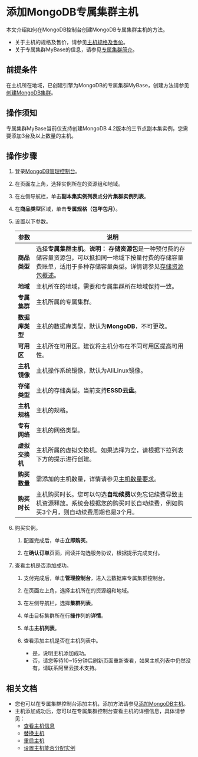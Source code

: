 # 添加MongoDB专属集群主机

本文介绍如何在MongoDB控制台创建MongoDB专属集群主机的方法。

-   关于主机的规格及售价，请参见[主机规格及售价]()。
-   关于专属集群MyBase的信息，请参见[专属集群简介](/cn.zh-CN/专属集群/专属集群简介.md)。

## 前提条件

在主机所在地域，已创建引擎为MongoDB的专属集群MyBase，创建方法请参见[创建MongoDB集群]()。

## 操作须知

专属集群MyBase当前仅支持创建MongoDB 4.2版本的三节点副本集实例，您需要添加3台及以上数量的主机。

## 操作步骤

1.  登录[MongoDB管理控制台](https://mongodb.console.aliyun.com/)。

2.  在页面左上角，选择实例所在的资源组和地域。

3.  在左侧导航栏，单击**副本集实例列表**或**分片集群实例列表**。

4.  在**商品类型**区域，单击**专属规格（包年包月）**。

5.  设置以下参数。

    |参数|说明|
    |--|--|
    |**商品类型**|选择**专属集群主机**。**说明：** **存储资源包**是一种预付费的存储容量资源包，可以抵扣同一地域下按量付费的存储容量费账单，适用于多种存储容量类型。详情请参见[存储资源包概述]()。 |
    |**地域**|主机所在的地域，需要和专属集群所在地域保持一致。|
    |**专属集群**|主机所属的专属集群。|
    |**数据库类型**|主机的数据库类型，默认为**MongoDB**，不可更改。|
    |**可用区**|主机所在可用区。建议将主机分布在不同可用区提高可用性。|
    |**主机镜像**|主机操作系统镜像，默认为AliLinux镜像。|
    |**存储类型**|主机的存储类型。当前支持**ESSD云盘**。|
    |**主机规格**|主机的规格。|
    |**专有网络**|主机的网络类型。|
    |**虚拟交换机**|主机所属的虚拟交换机。如果选择为空，请根据下拉列表下方的提示进行创建。|
    |**购买数量**|需添加的主机数量，详情请参见[主机数量要求]()。|
    |**购买时长**|主机购买时长。您可以勾选**自动续费**以免忘记续费导致主机资源释放。系统会根据您的购买时长自动续费，例如购买3个月，则自动续费周期也是3个月。|

6.  购买实例。

    1.  配置完成后，单击**立即购买**。

    2.  在**确认订单**页面，阅读并勾选服务协议，根据提示完成支付。

7.  查看主机是否添加成功。

    1.  支付完成后，单击**管理控制台**，进入云数据库专属集群控制台。

    2.  在页面左上角，选择主机所在的资源组和地域。

    3.  在左侧导航栏，选择**集群列表**。

    4.  单击目标集群所在行**操作**列的**详情**。

    5.  单击**主机列表**。

    6.  查看添加主机是否在主机列表中。

        -   是，说明主机添加成功。
        -   否，请您等待10~15分钟后刷新页面重新查看，如果主机列表中仍然没有，请联系阿里云技术支持。

## 相关文档

-   您也可以在专属集群控制台添加主机，添加方法请参见[添加MongoDB主机]()。
-   主机添加成功后，您可以在专属集群控制台查看主机的详细信息，具体请参见：
    -   [查看主机信息]()
    -   [替换主机]()
    -   [重启主机]()
    -   [设置主机能否分配实例]()

